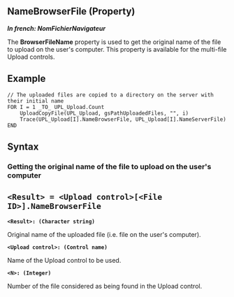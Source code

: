 


## NameBrowserFile (Property)

***In french: NomFichierNavigateur***
	



<a name="XUse"></a>
<a name="Use"></a>
<a name="description"></a>
The **BrowserFileName** property is used to get the original name of the file to upload on the user's computer. This property is available for the multi-file Upload controls.
<a name="Example1"></a>
<a name="sample_code"></a>

## Example


```wl
// The uploaded files are copied to a directory on the server with their initial name
FOR I = 1 _TO_ UPL_Upload.Count
	UploadCopyFile(UPL_Upload, gsPathUploadedFiles, "", i)
	Trace(UPL_Upload[I].NameBrowserFile, UPL_Upload[I].NameServerFile)
END
```

<a name="XSYNTAX"></a>
<a name="SYNTAX1"></a>

## Syntax

### Getting the original name of the file to upload on the user's computer

`<Result> = <Upload control>[<File ID>].NameBrowserFile`
---

**`<Result>: (Character string)`**

Original name of the uploaded file (i.e. file on the user's computer).

**`<Upload control>: (Control name)`**

Name of the Upload control to be used.

**`<N>: (Integer)`**

Number of the file considered as being found in the Upload control.




